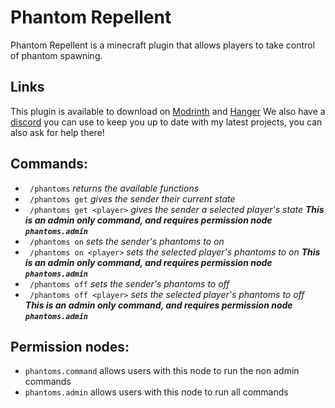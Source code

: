 # Phantom Repellent
Phantom Repellent is a minecraft plugin that allows players to take control of phantom spawning.
## Links
This plugin is available to download on [Modrinth](https://modrinth.com/plugin/phantom-repellent) and [Hanger](https://hangar.papermc.io/Lynxid/Phantom-Repellent)
We also have a [discord](https://discord.gg/w5m9bzqS2Z) you can use to keep you up to date with my latest projects, you can also ask for help there!
## Commands:
- ``` /phantoms``` _returns the available functions_ 
- ``` /phantoms get``` _gives the sender their current state_
- ``` /phantoms get <player>``` _gives the sender a selected player's state_ _**This is an admin only command, and requires permission node ```phantoms.admin```**_
- ``` /phantoms on``` _sets the sender's phantoms to on_
- ``` /phantoms on <player>``` _sets the selected player's phantoms to on_ _**This is an admin only command, and requires permission node ```phantoms.admin```**_
- ``` /phantoms off``` _sets the sender's phantoms to off_
- ``` /phantoms off <player>``` _sets the selected player's phantoms to off_ _**This is an admin only command, and requires permission node ```phantoms.admin```**_
## Permission nodes:
- ```phantoms.command``` allows users with this node to run the non admin commands
- ```phantoms.admin``` allows users with this node to run all commands
